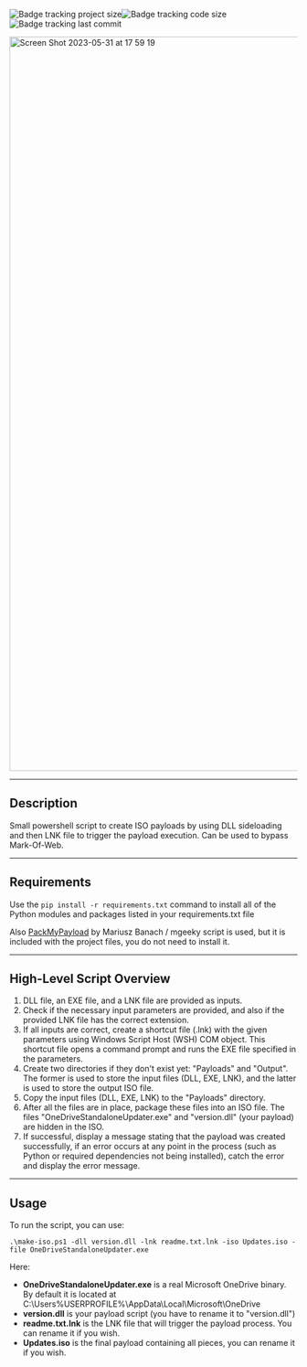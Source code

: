 ![Badge tracking project size](https://img.shields.io/github/repo-size/Preffet/payload-to-iso-packager?color=%23611487)![Badge tracking code size](https://img.shields.io/github/languages/code-size/Preffet/payload-to-iso-packager?color=%23361487)![Badge tracking last commit](https://img.shields.io/github/last-commit/Preffet/payload-to-iso-packager?color=%23142d87)

<img width="1285" alt="Screen Shot 2023-05-31 at 17 59 19" src="https://github.com/Preffet/Empty1/assets/84241003/99533860-7ee2-4bf0-bee0-1c031b9b6e3f">

-----------------------------------------------------------------------
## Description

Small powershell script to create ISO payloads by using DLL sideloading
and then LNK file to trigger the payload execution. Can be used to bypass Mark-Of-Web.

-----------------------------------------------------------------------
## Requirements
Use the ```pip install -r requirements.txt``` command to install all of 
the Python modules and packages listed in your requirements.txt file  

Also [PackMyPayload](https://github.com/mgeeky/PackMyPayload) by Mariusz Banach / mgeeky script is used, but it 
is included with the project files, you do not need to install it.

-----------------------------------------------------------------------
## High-Level Script Overview

1. DLL file, an EXE file, and a LNK file are provided as inputs.
2. Check if the necessary input parameters are provided, and also if the provided LNK
   file has the correct extension.
3. If all inputs are correct, create a shortcut file (.lnk) with the given parameters using
   Windows Script Host (WSH) COM object. This shortcut file opens a command prompt and runs
   the EXE file specified in the parameters.
4. Create two directories if they don't exist yet: "Payloads" and "Output". The former is used to store 
   the input files (DLL, EXE, LNK), and the latter is used to store the output ISO file.
5. Copy the input files (DLL, EXE, LNK) to the "Payloads" directory.
6. After all the files are in place, package these files into an ISO file.
   The files "OneDriveStandaloneUpdater.exe" and "version.dll" (your payload) are hidden in the ISO.
7. If successful, display a message stating that the payload was created successfully, 
   if an error occurs at any point in the process (such as Python or required dependencies not being installed), catch the error and display the error message.


-----------------------------------------------------------------------
## Usage

To run the script, you can use:

```
.\make-iso.ps1 -dll version.dll -lnk readme.txt.lnk -iso Updates.iso -file OneDriveStandaloneUpdater.exe
```

Here:

- **OneDriveStandaloneUpdater.exe** is a real Microsoft OneDrive binary. By default it is located at C:\Users\%USERPROFILE%\AppData\Local\Microsoft\OneDrive
- **version.dll** is your payload script (you have to rename it to "version.dll")
- **readme.txt.lnk** is the LNK file that will trigger the payload process. You can rename it if you wish.
- **Updates.iso** is the final payload containing all pieces, you can rename it if you wish.
